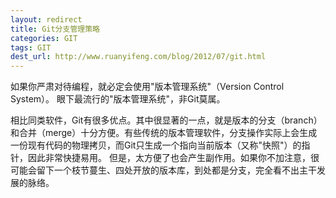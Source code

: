 ```yaml
---
layout: redirect
title: Git分支管理策略
categories: GIT
tags: GIT
dest_url: http://www.ruanyifeng.com/blog/2012/07/git.html
---
```

如果你严肃对待编程，就必定会使用"版本管理系统"（Version Control System）。
眼下最流行的"版本管理系统"，非Git莫属。

相比同类软件，Git有很多优点。其中很显著的一点，就是版本的分支（branch）和合并（merge）十分方便。有些传统的版本管理软件，分支操作实际上会生成一份现有代码的物理拷贝，而Git只生成一个指向当前版本（又称"快照"）的指针，因此非常快捷易用。
但是，太方便了也会产生副作用。如果你不加注意，很可能会留下一个枝节蔓生、四处开放的版本库，到处都是分支，完全看不出主干发展的脉络。